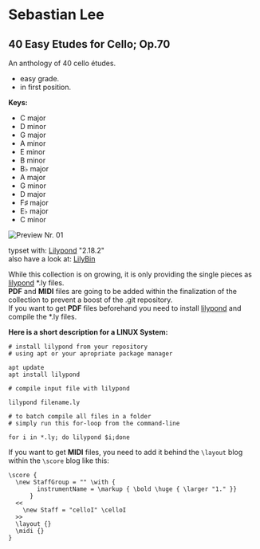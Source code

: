 # Sebastian Lee
## 40 Easy Etudes for Cello; Op.70

An anthology of 40 cello études.

- easy grade.
- in first position.

**Keys:**

- C major
- D minor
- G major
- A minor
- E minor
- B minor
- B♭ major
- A major
- G minor
- D major
- F♯ major
- E♭ major
- C minor

![Preview Nr. 01](https://repository-images.githubusercontent.com/214755480/cd87b480-f13e-11e9-9849-355dcd5b1043)

typset with: [Lilypond](http://lilypond.org) "2.18.2"  
also have a look at: [LilyBin](http://lilybin.com)

While this collection is on growing, it is only providing the single pieces as [lilypond](http://lilypond.org) *.ly files.  
**PDF** and **MIDI** files are going to be added within the finalization of the collection to prevent a boost of the .git repository.  
If you want to get **PDF** files beforehand you need to install [lilypond](http://lilypond.org) and compile the *.ly files.

**Here is a short description for a LINUX System:**

```
# install lilypond from your repository
# using apt or your apropriate package manager

apt update
apt install lilypond

# compile input file with lilypond

lilypond filename.ly 

# to batch compile all files in a folder
# simply run this for-loop from the command-line

for i in *.ly; do lilypond $i;done
```

If you want to get **MIDI** files, you need to add it behind the `\layout` blog  
within the `\score` blog like this:
 
```
\score {
  \new StaffGroup = "" \with {
        instrumentName = \markup { \bold \huge { \larger "1." }}
      }
  <<
    \new Staff = "celloI" \celloI
  >>
  \layout {}
  \midi {}
}
```

